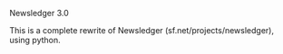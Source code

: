 Newsledger 3.0

This is a complete rewrite of Newsledger (sf.net/projects/newsledger), using python.

